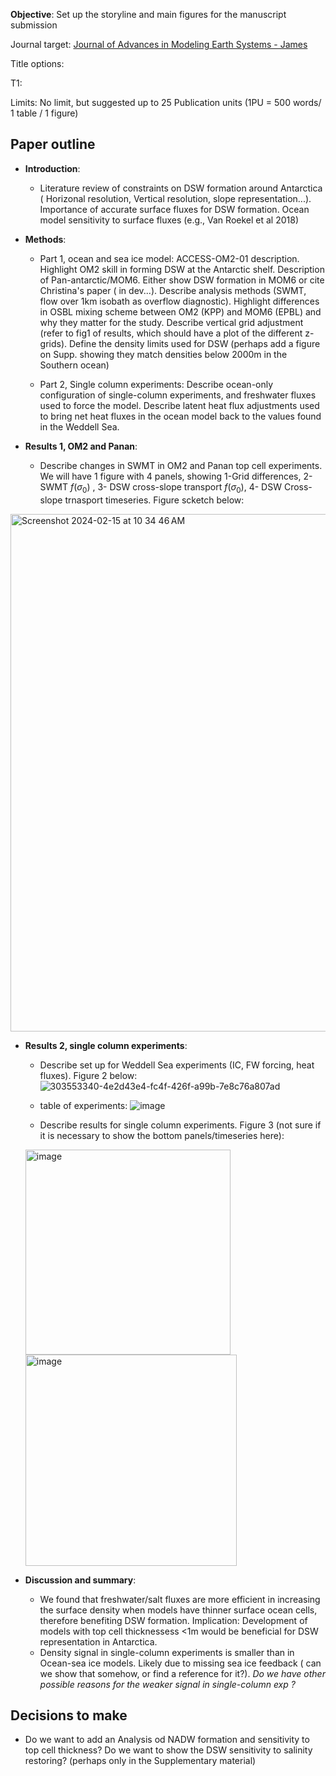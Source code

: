 
**Objective**: Set up the storyline and main figures for the manuscript submission


Journal target: [Journal of Advances in Modeling Earth Systems - James](https://agupubs.onlinelibrary.wiley.com/hub/journal/19422466/aims-and-scope/read-full-aims-and-scope)

Title options:

T1:

Limits: No limit, but suggested up to 25 Publication units (1PU = 500 words/ 1 table / 1 figure)


## Paper outline

- **Introduction**:

    * Literature review of constraints on DSW formation around Antarctica ( Horizonal resolution, Vertical resolution, slope representation...). Importance of accurate surface fluxes for DSW formation. Ocean model sensitivity to surface fluxes (e.g., Van Roekel et al 2018)

- **Methods**:
  
    * Part 1, ocean and sea ice model: ACCESS-OM2-01 description. Highlight OM2 skill in forming DSW at the Antarctic shelf. Description of Pan-antarctic/MOM6. Either show DSW formation in MOM6 or cite Christina's paper ( in dev...). Describe analysis methods (SWMT, flow over 1km isobath as overflow diagnostic). Highlight differences in OSBL mixing scheme between OM2 (KPP) and MOM6 (EPBL) and why they matter for the study.  Describe vertical grid adjustment (refer to fig1 of results, which should have a plot of the different z-grids). Define the density limits used for DSW (perhaps add a figure on Supp. showing they match densities below 2000m in the Southern ocean)


    * Part 2,  Single column experiments: Describe ocean-only configuration of single-column experiments, and freshwater fluxes used to force the model. Describe latent heat flux adjustments used to bring net heat fluxes in the ocean model back to the values found in the Weddell Sea.


- **Results 1, OM2 and Panan**:

    * Describe changes in SWMT in OM2 and Panan top cell experiments. We will have 1 figure with 4 panels, showing 1-Grid differences, 2- SWMT $f(\sigma_0)$ , 3- DSW cross-slope transport  $f(\sigma_0)$, 4- DSW Cross-slope trnasport timeseries. Figure scketch below:

<img width="828" alt="Screenshot 2024-02-15 at 10 34 46 AM" src="https://github.com/willaguiar/DSW-collaborative-project/assets/70033934/a9e18259-34cc-45eb-9a21-a1b9fe3876d0">

- **Results 2, single column experiments**:

    * Describe set up for Weddell Sea experiments (IC, FW forcing, heat fluxes). Figure 2 below:
![303553340-4e2d43e4-fc4f-426f-a99b-7e8c76a807ad](https://github.com/willaguiar/DSW-collaborative-project/assets/70033934/32ceadf7-4868-4262-86fc-87304eb30295)

    * table of experiments:
![image](https://github.com/willaguiar/DSW-collaborative-project/assets/70033934/52cb02c1-ae09-4dec-96be-309a582f99d2)

    * Describe results for single column experiments. Figure 3 (not sure if it is necessary to show the bottom panels/timeseries here):
  
  <img width="328" alt="image" src="https://github.com/willaguiar/DSW-collaborative-project/assets/70033934/89ae117a-ab33-4c41-b2e7-33bd30cc9c9c">
  <img width="338" alt="image" src="https://github.com/willaguiar/DSW-collaborative-project/assets/70033934/3b2e6000-c19b-483f-a8c1-80430464209b">


- **Discussion and summary**:

    * We found that freshwater/salt fluxes are more efficient in increasing the  surface density when models have thinner surface ocean cells, therefore benefiting DSW formation. Implication: Development of models with top cell thicknessess <1m would be beneficial for DSW representation in Antarctica.
    * Density signal in single-column experiments is smaller than in Ocean-sea ice models. Likely due to missing sea ice feedback ( can we show that somehow, or find a reference for it?). _Do we have other possible reasons for the weaker signal in single-column exp ?_



## Decisions to make
- Do we want to add an Analysis od NADW formation and sensitivity to top cell thickness?
Do we want to show the DSW sensitivity to salinity restoring? (perhaps only in the Supplementary material)
